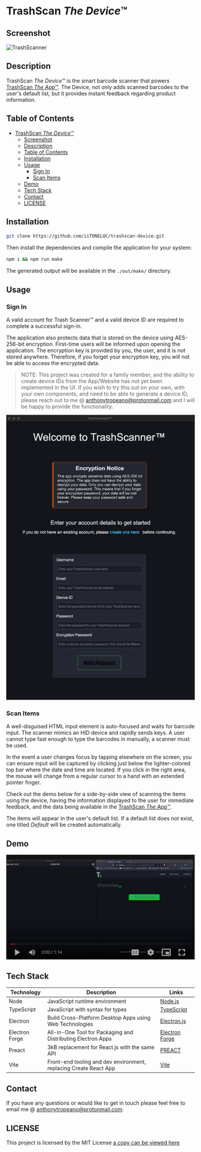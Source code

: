 # TrashScan _The Device_&trade;

## Screenshot

![TrashScanner](./assets/images/trashscanner_screenshot.png)

## Description

TrashScan _The Device_&trade; is the smart barcode scanner that powers [TrashScan _The App&trade;_](https://github.com/iiTONELOC/trashscan-app). The Device, not only adds scanned barcodes to the user's default list, but it provides instant feedback regarding product information.

## Table of Contents

- [TrashScan *The Device*™](#trashscan-the-device)
  - [Screenshot](#screenshot)
  - [Description](#description)
  - [Table of Contents](#table-of-contents)
  - [Installation](#installation)
  - [Usage](#usage)
    - [Sign In](#sign-in)
    - [Scan Items](#scan-items)
  - [Demo](#demo)
  - [Tech Stack](#tech-stack)
  - [Contact](#contact)
  - [LICENSE](#license)

## Installation

```bash
git clone https://github.com/iiTONELOC/trashscan-device.git
```

Then install the dependencies and compile the application for your system:

```bash
npm i && npm run make
```

The generated output will be available in the `./out/make/` directory.

## Usage

### Sign In

A valid account for Trash Scanner&trade; and a valid device ID are required to complete a successful sign-in.

The application also protects data that is stored on the device using AES-256-bit encryption. First-time users will be informed
upon opening the application. The encryption key is provided by you, the user, and it is not stored anywhere. Therefore, if you forget your encryption key, you will not be able to access the encrypted data.

> NOTE: This project was created for a family member, and the ability to create device IDs from the App/Website has not yet been implemented in the UI. If you wish to try this out on your own, with your own components, and need to be able to generate a device ID, please reach out to me @ [anthonytropeano@protonmail.com](mailto:anthonytropeano@protonmail.com) and I will be happy to provide the functionality.

![Sign-up Screen, encryption warning](./assets/images/sign-up-min.png)

### Scan Items

A well-disguised HTML input element is auto-focused and waits for barcode input. The scanner mimics an HID device and rapidly sends keys. A user cannot type fast enough to type the barcodes in manually, a scanner must be used.

In the event a user changes focus by tapping elsewhere on the screen, you can ensure input will be captured by clicking just below the lighter-colored top bar where the date and time are located. If you click in the right area, the mouse will change from a regular cursor to a hand with an extended pointer finger.

Check out the demo below for a side-by-side view of scanning the items using the device, having the information displayed to the user for immediate feedback, and the data being available in the [TrashScan _The App&trade;_](https://github.com/iiTONELOC/trashscan-app).

The items will appear in the user's default list. If a default list does not exist, one titled _Default_ will be created automatically.

## Demo

[![Demo](./assets/images/demopreview-min.png)](https://drive.google.com/file/d/1ziXeSa1Nub1O0t2iqD4VylADp-xsuz8o/view?usp=sharing)

## Tech Stack

| Technology     | Description                                                       | Links                                           |
| -------------- | ----------------------------------------------------------------- | ----------------------------------------------- |
| Node           | JavaScript runtime environment                                    | [Node.js](https://nodejs.org/en/about)          |
| TypeScript     | JavaScript with syntax for types                                  | [TypeScript](https://www.typescriptlang.org/)   |
| Electron       | Build Cross-Platform Desktop Apps using Web Technologies          | [Electron.js](https://www.electronjs.org/)      |
| Electron Forge | All-in-One Tool for Packaging and Distributing Electron Apps      | [Electron Forge](https://www.electronforge.io/) |
| Preact         | 3kB replacement for React.js with the same API                    | [PREACT](https://preactjs.com/)                 |
| Vite           | Front-end tooling and dev environment, replacing Create React App | [Vite](https://vitejs.dev/)                     |

## Contact

If you have any questions or would like to get in touch please feel free to email me @ [anthonytropeano@protonmail.com](mailto:anthonytropeano@protonmail.com).

## LICENSE

This project is licensed by the MIT License [a copy can be viewed here](./LICENSE)
